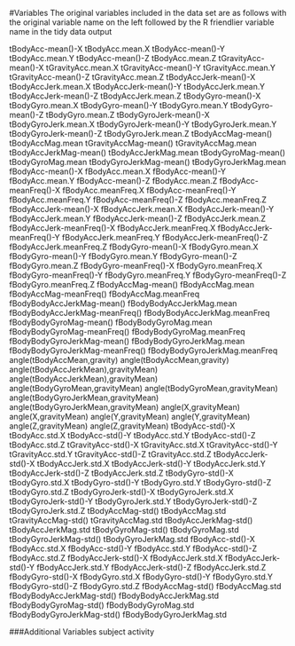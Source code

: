 #Variables
The original variables included in the data set are as follows with the original variable name on the left followed by the R friendlier variable name in the tidy data output

tBodyAcc-mean()-X	tBodyAcc.mean.X
tBodyAcc-mean()-Y	tBodyAcc.mean.Y
tBodyAcc-mean()-Z	tBodyAcc.mean.Z
tGravityAcc-mean()-X	tGravityAcc.mean.X
tGravityAcc-mean()-Y	tGravityAcc.mean.Y
tGravityAcc-mean()-Z	tGravityAcc.mean.Z
tBodyAccJerk-mean()-X	tBodyAccJerk.mean.X
tBodyAccJerk-mean()-Y	tBodyAccJerk.mean.Y
tBodyAccJerk-mean()-Z	tBodyAccJerk.mean.Z
tBodyGyro-mean()-X	tBodyGyro.mean.X
tBodyGyro-mean()-Y	tBodyGyro.mean.Y
tBodyGyro-mean()-Z	tBodyGyro.mean.Z
tBodyGyroJerk-mean()-X	tBodyGyroJerk.mean.X
tBodyGyroJerk-mean()-Y	tBodyGyroJerk.mean.Y
tBodyGyroJerk-mean()-Z	tBodyGyroJerk.mean.Z
tBodyAccMag-mean()	tBodyAccMag.mean
tGravityAccMag-mean()	tGravityAccMag.mean
tBodyAccJerkMag-mean()	tBodyAccJerkMag.mean
tBodyGyroMag-mean()	tBodyGyroMag.mean
tBodyGyroJerkMag-mean()	tBodyGyroJerkMag.mean
fBodyAcc-mean()-X	fBodyAcc.mean.X
fBodyAcc-mean()-Y	fBodyAcc.mean.Y
fBodyAcc-mean()-Z	fBodyAcc.mean.Z
fBodyAcc-meanFreq()-X	fBodyAcc.meanFreq.X
fBodyAcc-meanFreq()-Y	fBodyAcc.meanFreq.Y
fBodyAcc-meanFreq()-Z	fBodyAcc.meanFreq.Z
fBodyAccJerk-mean()-X	fBodyAccJerk.mean.X
fBodyAccJerk-mean()-Y	fBodyAccJerk.mean.Y
fBodyAccJerk-mean()-Z	fBodyAccJerk.mean.Z
fBodyAccJerk-meanFreq()-X	fBodyAccJerk.meanFreq.X
fBodyAccJerk-meanFreq()-Y	fBodyAccJerk.meanFreq.Y
fBodyAccJerk-meanFreq()-Z	fBodyAccJerk.meanFreq.Z
fBodyGyro-mean()-X	fBodyGyro.mean.X
fBodyGyro-mean()-Y	fBodyGyro.mean.Y
fBodyGyro-mean()-Z	fBodyGyro.mean.Z
fBodyGyro-meanFreq()-X	fBodyGyro.meanFreq.X
fBodyGyro-meanFreq()-Y	fBodyGyro.meanFreq.Y
fBodyGyro-meanFreq()-Z	fBodyGyro.meanFreq.Z
fBodyAccMag-mean()	fBodyAccMag.mean
fBodyAccMag-meanFreq()	fBodyAccMag.meanFreq
fBodyBodyAccJerkMag-mean()	fBodyBodyAccJerkMag.mean
fBodyBodyAccJerkMag-meanFreq()	fBodyBodyAccJerkMag.meanFreq
fBodyBodyGyroMag-mean()	fBodyBodyGyroMag.mean
fBodyBodyGyroMag-meanFreq()	fBodyBodyGyroMag.meanFreq
fBodyBodyGyroJerkMag-mean()	fBodyBodyGyroJerkMag.mean
fBodyBodyGyroJerkMag-meanFreq()	fBodyBodyGyroJerkMag.meanFreq
angle(tBodyAccMean,gravity)	angle(tBodyAccMean,gravity)
angle(tBodyAccJerkMean),gravityMean)	angle(tBodyAccJerkMean),gravityMean)
angle(tBodyGyroMean,gravityMean)	angle(tBodyGyroMean,gravityMean)
angle(tBodyGyroJerkMean,gravityMean)	angle(tBodyGyroJerkMean,gravityMean)
angle(X,gravityMean)	angle(X,gravityMean)
angle(Y,gravityMean)	angle(Y,gravityMean)
angle(Z,gravityMean)	angle(Z,gravityMean)
tBodyAcc-std()-X	tBodyAcc.std.X
tBodyAcc-std()-Y	tBodyAcc.std.Y
tBodyAcc-std()-Z	tBodyAcc.std.Z
tGravityAcc-std()-X	tGravityAcc.std.X
tGravityAcc-std()-Y	tGravityAcc.std.Y
tGravityAcc-std()-Z	tGravityAcc.std.Z
tBodyAccJerk-std()-X	tBodyAccJerk.std.X
tBodyAccJerk-std()-Y	tBodyAccJerk.std.Y
tBodyAccJerk-std()-Z	tBodyAccJerk.std.Z
tBodyGyro-std()-X	tBodyGyro.std.X
tBodyGyro-std()-Y	tBodyGyro.std.Y
tBodyGyro-std()-Z	tBodyGyro.std.Z
tBodyGyroJerk-std()-X	tBodyGyroJerk.std.X
tBodyGyroJerk-std()-Y	tBodyGyroJerk.std.Y
tBodyGyroJerk-std()-Z	tBodyGyroJerk.std.Z
tBodyAccMag-std()	tBodyAccMag.std
tGravityAccMag-std()	tGravityAccMag.std
tBodyAccJerkMag-std()	tBodyAccJerkMag.std
tBodyGyroMag-std()	tBodyGyroMag.std
tBodyGyroJerkMag-std()	tBodyGyroJerkMag.std
fBodyAcc-std()-X	fBodyAcc.std.X
fBodyAcc-std()-Y	fBodyAcc.std.Y
fBodyAcc-std()-Z	fBodyAcc.std.Z
fBodyAccJerk-std()-X	fBodyAccJerk.std.X
fBodyAccJerk-std()-Y	fBodyAccJerk.std.Y
fBodyAccJerk-std()-Z	fBodyAccJerk.std.Z
fBodyGyro-std()-X	fBodyGyro.std.X
fBodyGyro-std()-Y	fBodyGyro.std.Y
fBodyGyro-std()-Z	fBodyGyro.std.Z
fBodyAccMag-std()	fBodyAccMag.std
fBodyBodyAccJerkMag-std()	fBodyBodyAccJerkMag.std
fBodyBodyGyroMag-std()	fBodyBodyGyroMag.std
fBodyBodyGyroJerkMag-std()	fBodyBodyGyroJerkMag.std

###Additional Variables 
subject
activity

